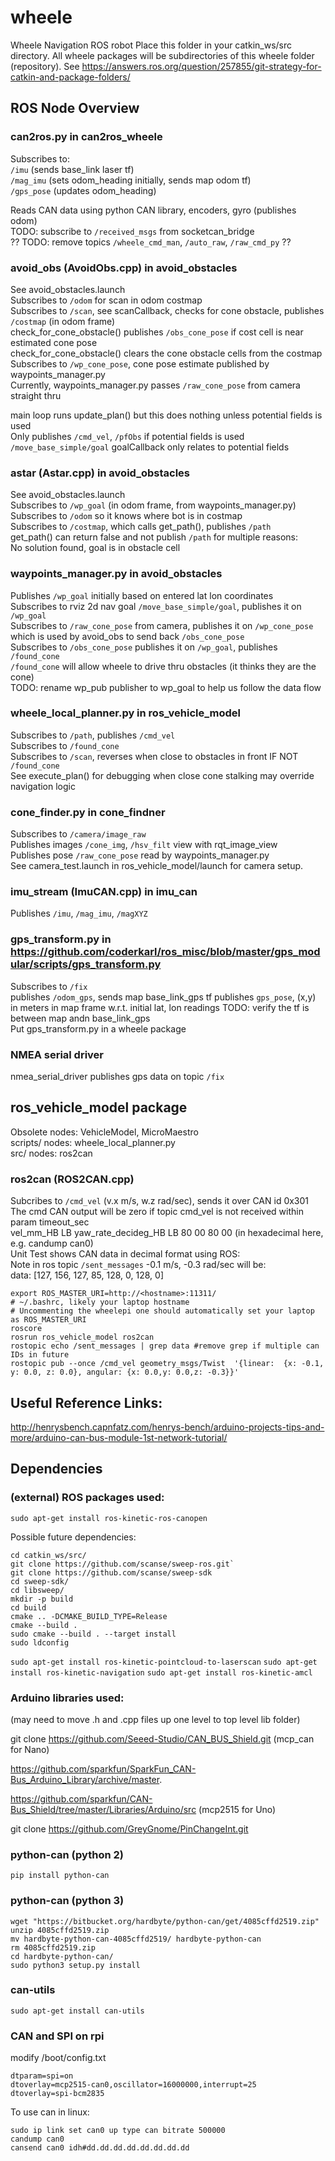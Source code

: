 # wheele
Wheele Navigation ROS robot
Place this folder in your catkin_ws/src directory.
All wheele packages will be subdirectories of this wheele folder (repository).
See https://answers.ros.org/question/257855/git-strategy-for-catkin-and-package-folders/

## ROS Node Overview
### can2ros.py in can2ros_wheele
Subscribes to:  
`/imu` (sends base_link laser tf)  
`/mag_imu` (sets odom_heading initially, sends map odom tf)  
`/gps_pose` (updates odom_heading)

Reads CAN data using python CAN library, encoders, gyro (publishes odom)  
TODO: subscribe to `/received_msgs` from socketcan_bridge  
?? TODO: remove topics `/wheele_cmd_man`, `/auto_raw`, `/raw_cmd_py` ??

### avoid_obs (AvoidObs.cpp) in avoid_obstacles
See avoid_obstacles.launch  
Subscribes to `/odom` for scan in odom costmap  
Subscribes to `/scan`, see scanCallback, checks for cone obstacle, publishes `/costmap` (in odom frame)  
check_for_cone_obstacle() publishes `/obs_cone_pose` if cost cell is near estimated cone pose  
check_for_cone_obstacle() clears the cone obstacle cells from the costmap  
Subscribes to `/wp_cone_pose`, cone pose estimate published by waypoints_manager.py  
Currently, waypoints_manager.py passes `/raw_cone_pose` from camera straight thru

main loop runs update_plan() but this does nothing unless potential fields is used  
Only publishes `/cmd_vel`, `/pfObs` if potential fields is used  
`/move_base_simple/goal` goalCallback only relates to potential fields  

### astar (Astar.cpp) in avoid_obstacles
See avoid_obstacles.launch  
Subscribes to `/wp_goal` (in odom frame, from waypoints_manager.py)  
Subscribes to `/odom` so it knows where bot is in costmap  
Subscribes to `/costmap`, which calls get_path(), publishes `/path`  
get_path() can return false and not publish `/path` for multiple reasons:  
No solution found, goal is in obstacle cell

### waypoints_manager.py in avoid_obstacles
Publishes `/wp_goal` initially based on entered lat lon coordinates  
Subscribes to rviz 2d nav goal `/move_base_simple/goal`, publishes it on `/wp_goal`  
Subscribes to `/raw_cone_pose` from camera, publishes it on `/wp_cone_pose` which is used by avoid_obs to send back `/obs_cone_pose`  
Subscribes to `/obs_cone_pose` publishes it on `/wp_goal`, publishes `/found_cone`  
`/found_cone` will allow wheele to drive thru obstacles (it thinks they are the cone)  
TODO: rename wp_pub publisher to wp_goal to help us follow the data flow

### wheele_local_planner.py in ros_vehicle_model
Subscribes to `/path`, publishes `/cmd_vel`  
Subscribes to `/found_cone`  
Subscribes to `/scan`, reverses when close to obstacles in front IF NOT `/found_cone`  
See execute_plan() for debugging when close cone stalking may override navigation logic  

### cone_finder.py in cone_findner
Subscribes to `/camera/image_raw`  
Publishes images `/cone_img`, `/hsv_filt` view with rqt_image_view  
Publishes pose `/raw_cone_pose` read by waypoints_manager.py  
See camera_test.launch in ros_vehicle_model/launch for camera setup.

### imu_stream (ImuCAN.cpp) in imu_can
Publishes `/imu`, `/mag_imu`, `/magXYZ`

### gps_transform.py in https://github.com/coderkarl/ros_misc/blob/master/gps_modular/scripts/gps_transform.py
Subscribes to `/fix`  
publishes `/odom_gps`, sends map base_link_gps tf
publishes `gps_pose`, (x,y) in meters in map frame w.r.t. initial lat, lon readings
TODO: verify the tf is between map andn base_link_gps  
Put gps_transform.py in a wheele package

### NMEA serial driver
nmea_serial_driver publishes gps data on topic `/fix`


## ros_vehicle_model package
Obsolete nodes: VehicleModel, MicroMaestro  
scripts/ nodes: wheele_local_planner.py  
src/ nodes: ros2can

### ros2can (ROS2CAN.cpp)
Subcribes to `/cmd_vel` (v.x m/s, w.z rad/sec), sends it over CAN id 0x301  
The cmd CAN output will be zero if topic cmd_vel is not received within param timeout_sec  
vel_mm_HB LB yaw_rate_decideg_HB LB 80 00 80 00 (in hexadecimal here, e.g. candump can0)  
Unit Test shows CAN data in decimal format using ROS:  
Note in ros topic `/sent_messages` -0.1 m/s, -0.3 rad/sec will be:  
data: [127, 156, 127, 85, 128, 0, 128, 0]
```
export ROS_MASTER_URI=http://<hostname>:11311/
# ~/.bashrc, likely your laptop hostname
# Uncommenting the wheelepi one should automatically set your laptop as ROS_MASTER_URI
roscore  
rosrun ros_vehicle_model ros2can  
rostopic echo /sent_messages | grep data #remove grep if multiple can IDs in future  
rostopic pub --once /cmd_vel geometry_msgs/Twist  '{linear:  {x: -0.1, y: 0.0, z: 0.0}, angular: {x: 0.0,y: 0.0,z: -0.3}}'
```

## Useful Reference Links:
http://henrysbench.capnfatz.com/henrys-bench/arduino-projects-tips-and-more/arduino-can-bus-module-1st-network-tutorial/

## Dependencies
### (external) ROS packages used:

`sudo apt-get install ros-kinetic-ros-canopen`

Possible future dependencies:
```
cd catkin_ws/src/
git clone https://github.com/scanse/sweep-ros.git`
git clone https://github.com/scanse/sweep-sdk
cd sweep-sdk/
cd libsweep/
mkdir -p build
cd build
cmake .. -DCMAKE_BUILD_TYPE=Release
cmake --build .
sudo cmake --build . --target install
sudo ldconfig
```
`sudo apt-get install ros-kinetic-pointcloud-to-laserscan`
`sudo apt-get install ros-kinetic-navigation`
`sudo apt-get install ros-kinetic-amcl`

### Arduino libraries used:
(may need to move .h and .cpp files up one level to top level lib folder)

git clone https://github.com/Seeed-Studio/CAN_BUS_Shield.git (mcp_can for Nano)

https://github.com/sparkfun/SparkFun_CAN-Bus_Arduino_Library/archive/master.

https://github.com/sparkfun/CAN-Bus_Shield/tree/master/Libraries/Arduino/src (mcp2515 for Uno)

git clone https://github.com/GreyGnome/PinChangeInt.git

### python-can (python 2)
`pip install python-can`

### python-can (python 3)
```
wget "https://bitbucket.org/hardbyte/python-can/get/4085cffd2519.zip"
unzip 4085cffd2519.zip
mv hardbyte-python-can-4085cffd2519/ hardbyte-python-can
rm 4085cffd2519.zip
cd hardbyte-python-can/
sudo python3 setup.py install
```
### can-utils
`sudo apt-get install can-utils`

### CAN and SPI on rpi
modify /boot/config.txt
```
dtparam=spi=on
dtoverlay=mcp2515-can0,oscillator=16000000,interrupt=25
dtoverlay=spi-bcm2835
```
To use can in linux:
```
sudo ip link set can0 up type can bitrate 500000
candump can0
cansend can0 idh#dd.dd.dd.dd.dd.dd.dd.dd
